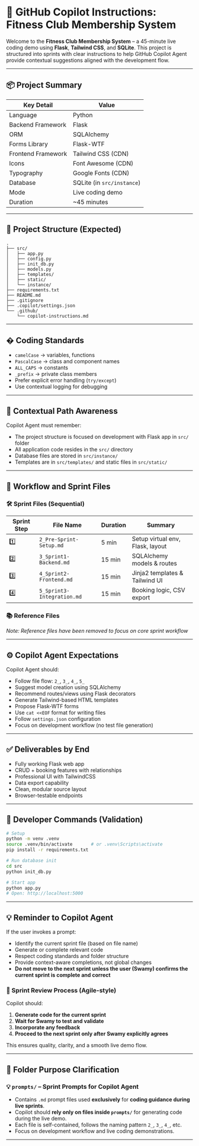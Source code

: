 # 🤖 GitHub Copilot Instructions: Fitness Club Membership System

Welcome to the **Fitness Club Membership System** – a 45-minute live coding demo using **Flask**, **Tailwind CSS**, and **SQLite**. This project is structured into sprints with clear instructions to help GitHub Copilot Agent provide contextual suggestions aligned with the development flow.

---

## 📦 Project Summary

| Key Detail         | Value                      |
| ------------------ | -------------------------- |
| Language           | Python                     |
| Backend Framework  | Flask                      |
| ORM                | SQLAlchemy                 |
| Forms Library      | Flask-WTF                  |
| Frontend Framework | Tailwind CSS (CDN)         |
| Icons              | Font Awesome (CDN)         |
| Typography         | Google Fonts (CDN)         |
| Database           | SQLite (in `src/instance`) |
| Mode               | Live coding demo           |
| Duration           | ~45 minutes                |

---

## 📁 Project Structure (Expected)

```
.
├── src/
│   ├── app.py
│   ├── config.py
│   ├── init_db.py
│   ├── models.py
│   ├── templates/
│   ├── static/
│   └── instance/
├── requirements.txt
├── README.md
├── .gitignore
├── .copilot/settings.json
└── .github/
    └── copilot-instructions.md
```

---

## � Coding Standards

- `camelCase` → variables, functions
- `PascalCase` → class and component names
- `ALL_CAPS` → constants
- `_prefix` → private class members
- Prefer explicit error handling (`try/except`)
- Use contextual logging for debugging

---

## 🧠 Contextual Path Awareness

Copilot Agent must remember:

- The project structure is focused on development with Flask app in `src/` folder
- All application code resides in the `src/` directory
- Database files are stored in `src/instance/`
- Templates are in `src/templates/` and static files in `src/static/`

---

## 🚦 Workflow and Sprint Files

### 🛠 Sprint Files (Sequential)

| Sprint Step | File Name                  | Duration | Summary                          |
| ----------- | -------------------------- | -------- | -------------------------------- |
| 1️⃣          | `2_Pre-Sprint-Setup.md`    | 5 min    | Setup virtual env, Flask, layout |
| 2️⃣          | `3_Sprint1-Backend.md`     | 15 min   | SQLAlchemy models & routes       |
| 3️⃣          | `4_Sprint2-Frontend.md`    | 15 min   | Jinja2 templates & Tailwind UI   |
| 4️⃣          | `5_Sprint3-Integration.md` | 15 min   | Booking logic, CSV export        |

### 📚 Reference Files

_Note: Reference files have been removed to focus on core sprint workflow_

---

## ⚙️ Copilot Agent Expectations

Copilot Agent should:

- Follow file flow: `2_`, `3_`, `4_`, `5_`
- Suggest model creation using SQLAlchemy
- Recommend routes/views using Flask decorators
- Generate Tailwind-based HTML templates
- Propose Flask-WTF forms
- Use `cat <<EOF` format for writing files
- Follow `settings.json` configuration
- Focus on development workflow (no test file generation)

---

## ✅ Deliverables by End

- Fully working Flask web app
- CRUD + booking features with relationships
- Professional UI with TailwindCSS
- Data export capability
- Clean, modular source layout
- Browser-testable endpoints

---

## 🔁 Developer Commands (Validation)

```bash
# Setup
python -m venv .venv
source .venv/bin/activate       # or .venv\Scripts\activate
pip install -r requirements.txt

# Run database init
cd src
python init_db.py

# Start app
python app.py
# Open: http://localhost:5000
```

---

## 💡 Reminder to Copilot Agent

If the user invokes a prompt:

- Identify the current sprint file (based on file name)
- Generate or complete relevant code
- Respect coding standards and folder structure
- Provide context-aware completions, not global changes
- **Do not move to the next sprint unless the user (Swamy) confirms the current sprint is complete and correct**

### 🧪 Sprint Review Process (Agile-style)

Copilot should:

1. **Generate code for the current sprint**
2. **Wait for Swamy to test and validate**
3. **Incorporate any feedback**
4. **Proceed to the next sprint only after Swamy explicitly agrees**

This ensures quality, clarity, and a smooth live demo flow.

---

## 📂 Folder Purpose Clarification

### 💡 `prompts/` – Sprint Prompts for Copilot Agent

- Contains `.md` prompt files used **exclusively** for **coding guidance during live sprints**.
- Copilot should **rely only on files inside `prompts/`** for generating code during the live demo.
- Each file is self-contained, follows the naming pattern `2_`, `3_`, `4_`, etc.
- Focus on development workflow and live coding demonstrations.

---
